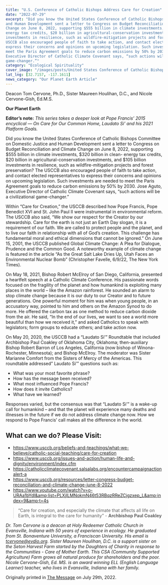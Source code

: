 ```yaml
---
title: "U.S. Conference of Catholic Bishops Address Care for Creation"
date: "2022-07-29"
excerpt: "Did you know the United States Conference of Catholic Bishops Committee on Domestic Justice
and Human Development sent a letter to Congress on Budget Reconciliation and Climate
Change on June 8, 2022, supporting $555 billion in climate investments, $320 billion in clean-
energy tax credits, $20 billion in agricultural-conservation investments, and $105 billion
investments in resilience, such as wildfire-mitigation projects and forest preservation? The
USCCB also encouraged people of faith to take action, and contact elected representatives to
express their concerns and opinions on upcoming legislation. Such investments are needed to
meet the Paris Agreement goals to reduce carbon emissions by 50% by 2030. Jose Aguto,
Executive Director of Catholic Climate Covenant says, “such actions will be a civilizational
game-changer.”"
category: "Ecological Spirituality"
cover_image: "/images/posts/United States Conference of Catholic Bishops Address Care for Creation.jpg"
lat_lng: [32.7157, -117.1611]
news_category: "Our Planet Earth Article"
---
```


Deacon Tom Cervone, Ph.D., Sister Maureen Houlihan, D.C., and Nicole Cervone-Gish, Ed.M.S.

**Our Planet Earth**

**Editor’s note:**
_This series takes a deeper look at Pope Francis’ 2015 encyclical ― On Care for Our Common
Home, Laudato Si’ and his 2021 Platform Goals._

Did you know the United States Conference of Catholic Bishops Committee on Domestic Justice
and Human Development sent a letter to Congress on Budget Reconciliation and Climate
Change on June 8, 2022, supporting $555 billion in climate investments, $320 billion in clean-
energy tax credits, $20 billion in agricultural-conservation investments, and $105 billion
investments in resilience, such as wildfire-mitigation projects and forest preservation? The
USCCB also encouraged people of faith to take action, and contact elected representatives to
express their concerns and opinions on upcoming legislation. Such investments are needed to
meet the Paris Agreement goals to reduce carbon emissions by 50% by 2030. Jose Aguto,
Executive Director of Catholic Climate Covenant says, “such actions will be a civilizational
game-changer.”

Within “Care for Creation,” the USCCB described how Pope Francis, Pope Benedict XVI and
St. John Paul II were instrumental in environmental reform. The USCCB also said, “We show
our respect for the Creator by our stewardship. Care for the earth is not just an Earth Day slogan,
it is a requirement of our faith. We are called to protect people and the planet, and to live our
faith in relationship with all of God’s creation. This challenge has fundamental moral and ethical
dimensions that cannot be ignored.” On June 15, 2001, the USCCB published Global Climate
Change: A Plea for Dialogue, Prudence and the Common Good. A noteworthy example of
climate change is featured in the article “As the Great Salt Lake Dries Up, Utah Faces an
Environmental Nuclear Bomb” (Christopher Favelle, 6/9/22, The New York Times).

On May 18, 2021, Bishop Robert McElroy of San Diego, California, presented a heartfelt speech
at a Catholic Climate Conference. His passionate words focused on the fragility of the planet and
how humankind is exploiting many places in the world – like the Amazon rainforest. He sounded
an alarm to stop climate change because it is our duty to our Creator and to future generations.
One powerful moment for him was when young people, in an accusatory way, pointed to him
and others on the Amazon Synod to do more. He offered the carbon tax as one method to reduce
carbon dioxide from the air. He said, “In the end of our lives, we want to see a world more
beautiful than how we received it,” and asked Catholics to speak with legislators; form groups to
educate others; and take action now.

On May 20, 2020, the USCCB had a “Laudato Si’” Roundtable that included Archbishop Paul
Coakley of Oklahoma City, Oklahoma; then-auxiliary Bishop Robert Barron of Los Angeles,
California (now bishop of Winona-Rochester, Minnesota); and Bishop McElroy. The moderator
was Sister Marianne Comfort from the Sisters of Mercy of the Americas. This roundtable
addressed” Laudato Si’” questions such as:

- What was your most favorite phrase?
- How has the message been received?
- What most influenced Pope Francis?
- How does it invite Catholics?
- What have we learned?

Responses varied, but the consensus was that “Laudato Si’” is a wake-up call for humankind –
and that the planet will experience many deaths and illnesses in the future if we do not address
climate change now. How we respond to Pope Francis’ call makes all the difference in the world.

## What can we do? Please Visit:

- https://www.usccb.org/beliefs-and-teachings/what-we-believe/catholic-social-teaching/care-for-creation
- https://www.usccb.org/issues-and-action/human-life-and-dignity/environment/index.cfm
- https://catholicclimatecovenant.salsalabs.org/encountercampaignactionalert-a
- https://www.usccb.org/resources/letter-congress-budget-reconciliation-and-climate-change-june-8-2022
- https://www.youtube.com/watch?v=o-URAa1bYdI&amp;list=PLXjILMNokmN46t53RBqzRReZCjgzxep_L&amp;index=9&amp;t=4s

> “Care for creation, and especially the climate that affects all life on Earth, is integral to the care for humanity”
> \- **Archbishop Paul Coakley**

_Dr. Tom Cervone is a deacon at Holy Redeemer Catholic Church in Evansville, Indiana with 50
years of experience in ecology. He graduated from St. Bonaventure University, a Franciscan
University. His email is tcervone@evdio.org. Sister Maureen Houlihan, D.C. is a support sister
on the Seton Harvest Farm started by the Daughters of Charity in response to the Communities -
Care of Mother Earth. This CSA (Community Supported Agriculture) Farm grows all natural
produce for shareholders and the poor. Nicole Cervone-Gish, Ed. MS. is an award winning ELL
(English Language Learner) teacher, who lives in Evansville, Indiana with her family._

Originally printed in [The Message](https://evdiomessage.org/) on July 29th, 2022.
